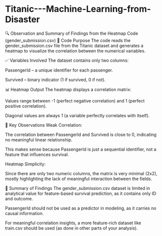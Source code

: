 # Titanic---Machine-Learning-from-Disaster

🔍 Observation and Summary of Findings from the Heatmap Code (gender_submission.csv)
📌 Code Purpose
The code reads the gender_submission.csv file from the Titanic dataset and generates a heatmap to visualize the correlation between the numerical variables.

✅ Variables Involved
The dataset contains only two columns:

PassengerId – a unique identifier for each passenger.

Survived – binary indicator (1 if survived, 0 if not).

📊 Heatmap Output
The heatmap displays a correlation matrix:

Values range between -1 (perfect negative correlation) and 1 (perfect positive correlation).

Diagonal values are always 1 (a variable perfectly correlates with itself).

🧠 Key Observations
Weak Correlation:

The correlation between PassengerId and Survived is close to 0, indicating no meaningful linear relationship.

This makes sense because PassengerId is just a sequential identifier, not a feature that influences survival.

Heatmap Simplicity:

Since there are only two numeric columns, the matrix is very minimal (2x2), mostly highlighting the lack of meaningful interaction between the fields.

📝 Summary of Findings
The gender_submission.csv dataset is limited in analytical value for feature-based survival prediction, as it contains only ID and outcome.

PassengerId should not be used as a predictor in modeling, as it carries no causal information.

For meaningful correlation insights, a more feature-rich dataset like train.csv should be used (as done in other parts of your analysis).

